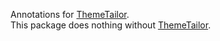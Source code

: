 [ThemeTailor]: https://pub.dartlang.org/packages/theme_tailor

Annotations for [ThemeTailor].\
This package does nothing without [ThemeTailor].

